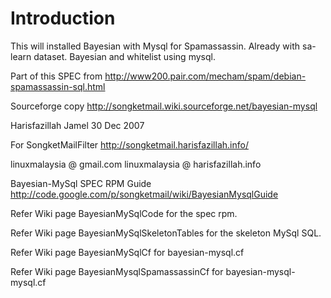 # Introduction #

This will installed Bayesian with Mysql for Spamassassin. Already with sa-learn dataset.
Bayesian and whitelist using mysql.

Part of this SPEC from
http://www200.pair.com/mecham/spam/debian-spamassassin-sql.html

Sourceforge copy http://songketmail.wiki.sourceforge.net/bayesian-mysql

Harisfazillah Jamel
30 Dec 2007

For SongketMailFilter http://songketmail.harisfazillah.info/

linuxmalaysia @ gmail.com
linuxmalaysia @ harisfazillah.info

Bayesian-MySql SPEC RPM Guide
http://code.google.com/p/songketmail/wiki/BayesianMysqlGuide

Refer Wiki page BayesianMySqlCode for the spec rpm.

Refer Wiki page BayesianMySqlSkeletonTables for the skeleton MySql SQL.

Refer Wiki page BayesianMySqlCf for bayesian-mysql.cf

Refer Wiki page BayesianMysqlSpamassassinCf for bayesian-mysql-mysql.cf